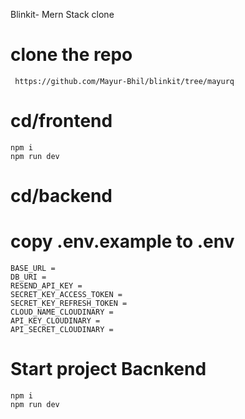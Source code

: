 Blinkit- Mern Stack clone
  # clone the repo
     https://github.com/Mayur-Bhil/blinkit/tree/mayurq
  # cd/frontend 
    npm i
    npm run dev
  # cd/backend

  # copy .env.example to .env
    BASE_URL = 
    DB_URI = 
    RESEND_API_KEY = 
    SECRET_KEY_ACCESS_TOKEN = 
    SECRET_KEY_REFRESH_TOKEN = 
    CLOUD_NAME_CLOUDINARY =
    API_KEY_CLOUDINARY = 
    API_SECRET_CLOUDINARY = 

  # Start project Bacnkend
    npm i 
    npm run dev
  
